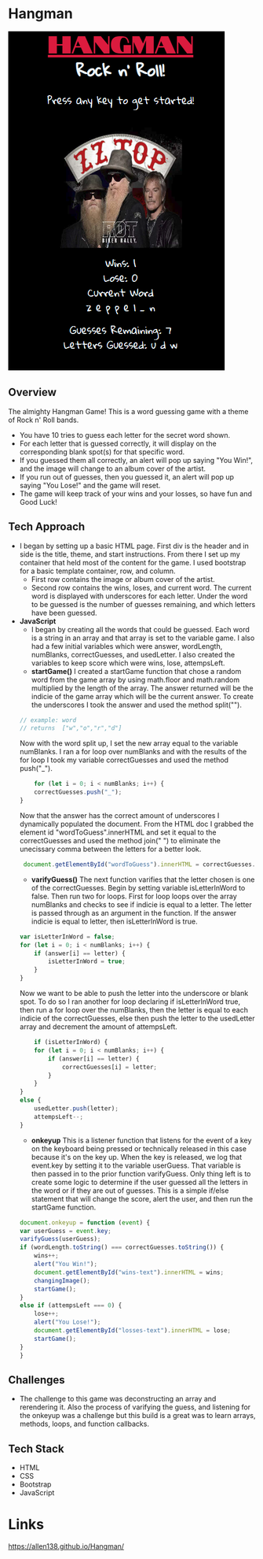 # Hangman
![game](assets/images/hangmanSS.png)
## Overview
The almighty Hangman Game! This is a word guessing game with a theme of Rock n' Roll bands.
- You have 10 tries to guess each letter for the secret word shown.
- For each letter that is guessed correctly, it will display on the corresponding blank spot(s) for that specific word. 
- If you guessed them all correctly, an alert will pop up saying "You Win!", and the image will change to an album cover of the artist.
- If you run out of guesses, then you guessed it, an alert will pop up saying "You Lose!" and the game will reset.
- The game will keep track of your wins and your losses, so have fun and Good Luck!

## Tech Approach
- I began by setting up a basic HTML page. First div is the header and in side is the title, theme, and start instructions. From there I set up my container that held most of the content for the game. I used bootstrap for a basic template container, row, and column.
    - First row contains the image or album cover of the artist.
    - Second row contains the wins, loses, and current word. The current word is displayed with underscores for each letter. Under the word to be guessed is the number of guesses remaining, and which letters have been guessed. 
- **JavaScript**
    - I began by creating all the words that could be guessed. Each word is a string in an array and that array is set to the variable game. I also had a few initial variables which were answer, wordLength, numBlanks, correctGuesses, and usedLetter. I also created the variables to keep score which were wins, lose, attempsLeft.
    - **startGame()** I created a startGame function that chose a random word from the game array by using math.floor and math.random multiplied by the length of the array. The answer returned will be the indicie of the game array which will be the current answer. To create the underscores I took the answer and used the method split("").
    ```javascript
    // example: word
    // returns  ["w","o","r","d"]
    ```
    Now with the word split up, I set the new array equal to the variable numBlanks. I ran a for loop over numBlanks and with the results of the for loop I took my variable correctGuesses and used the method push("_"). 
    ```javascript
        for (let i = 0; i < numBlanks; i++) {
        correctGuesses.push("_");
    }
    ```
    Now that the answer has the correct amount of underscores I dynamically populated the document. From the HTML doc I grabbed the element id "wordToGuess".innerHTML and set it equal to the correctGuesses and used the method join(" ") to eliminate the unecissary comma between the letters for a better look. 
    ```javascript
     document.getElementById("wordToGuess").innerHTML = correctGuesses.join(" ");
    ```
    - **varifyGuess()** The next function varifies that the letter chosen is one of the correctGuesses. Begin by setting variable isLetterInWord to false. Then run two for loops. First for loop loops over the array numBlanks and checks to see if indicie is equal to a letter. The letter is passed through as an argument in the function. If the answer indicie is equal to letter, then isLetterInWord is true.
    ```javascript
    var isLetterInWord = false;
    for (let i = 0; i < numBlanks; i++) {
        if (answer[i] == letter) {
            isLetterInWord = true;
        }
    }
    ``` 
    Now we want to be able to push the letter into the underscore or blank spot. To do so I ran another for loop declaring if isLetterInWord true, then run a for loop over the numBlanks, then the letter is equal to each indicie of the correctGuesses, else then push the letter to the usedLetter array and decrement the amount of attempsLeft.
    ```javascript
        if (isLetterInWord) {
        for (let i = 0; i < numBlanks; i++) {
            if (answer[i] == letter) {
                correctGuesses[i] = letter;
            }
        }
    }
    else {
        usedLetter.push(letter);
        attempsLeft--;
    }
    ```
    - **onkeyup** This is a listener function that listens for the event of a key on the keyboard being pressed or technically released in this case because it's on the key up. When the key is released, we log that event.key by setting it to the variable userGuess. That variable is then passed in to the prior function varifyGuess. Only thing left is to create some logic to determine if the user guessed all the letters in the word or if they are out of guesses. This is a simple if/else statement that will change the score, alert the user, and then run the startGame function.
    ```javascript
    document.onkeyup = function (event) {
    var userGuess = event.key;
    varifyGuess(userGuess);
    if (wordLength.toString() === correctGuesses.toString()) {
        wins++;
        alert("You Win!");
        document.getElementById("wins-text").innerHTML = wins;
        changingImage();
        startGame();
    }
    else if (attempsLeft === 0) {
        lose++;
        alert("You Lose!");
        document.getElementById("losses-text").innerHTML = lose;
        startGame();
    }
  }
    ```
## Challenges
- The challenge to this game was deconstructing an array and rerendering it. Also the process of varifying the guess, and listening for the onkeyup was a challenge but this build is a great was to learn arrays, methods, loops, and function callbacks. 
## Tech Stack
- HTML
- CSS
- Bootstrap
- JavaScript
# Links
https://allen138.github.io/Hangman/